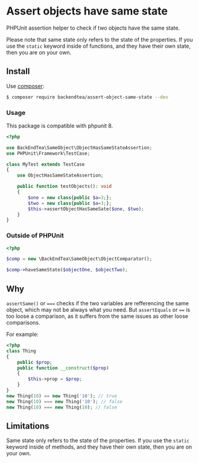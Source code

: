 # Assert objects have same state

PHPUnit assertion helper to check if two objects have the same state.

Please note that same state only refers to the state of the properties. 
If you use the `static` keyword inside of functions, and they have their own state, then you are on your own.


## Install

Use [composer](https://getcomposer.org/):

```bash
$ composer require backendtea/assert-object-same-state --dev
```

### Usage

This package is compatible with phpunit 8.

```php
<?php

use BackEndTea\SameObject\ObjectHasSameStateAssertion;
use PHPUnit\Framework\TestCase;

class MyTest extends TestCase
{
    use ObjectHasSameStateAssertion;

    public function testObjects(): void
    {
        $one = new class{public $a=3;};
        $two = new class{public $a=3;};
        $this->assertObjectHasSameSate($one, $two);
    }
}
```

### Outside of PHPUnit

```php
<?php

$comp = new \BackEndTea\SameObject\ObjectComparator();

$comp->haveSameState($objectOne, $objectTwo);
```


## Why

`assertSame()` or `===`  checks if the two variables are refferencing the same object, 
which may not be always what you need.
But `assertEquals` or `==` is too loose a comparison, as it suffers from the same issues as other loose comparisons.

For example:

```php
<?php
class Thing
{
    public $prop;
    public function __construct($prop)
    {
        $this->prop = $prop;
    }
}
new Thing(10) == new Thing('10'); // true
new Thing(10) === new Thing('10'); // false
new Thing(10) === new Thing(10); // false
```

## Limitations

Same state only refers to the state of the properties. 
If you use the `static` keyword inside of methods, and they have their own state, 
then you are on your own.
